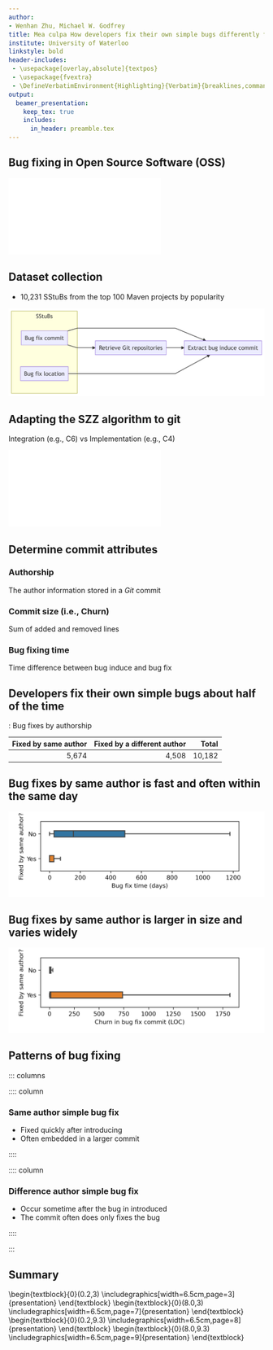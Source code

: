 ```yaml
---
author:
- Wenhan Zhu, Michael W. Godfrey
title: Mea culpa How developers fix their own simple bugs differently from other developers
institute: University of Waterloo
linkstyle: bold
header-includes:
 - \usepackage[overlay,absolute]{textpos}
 - \usepackage{fvextra}
 - \DefineVerbatimEnvironment{Highlighting}{Verbatim}{breaklines,commandchars=\\\{\}}
output:
  beamer_presentation:
    keep_tex: true
    includes:
      in_header: preamble.tex
---
```


## Bug fixing in Open Source Software (OSS)

![Example git diff](./git-diff.pdf)

## Dataset collection

- 10,231 SStuBs from the top 100 Maven projects by popularity

![Extracting bug induce commit](./workflow.png)

## Adapting the SZZ algorithm to git

Integration (e.g., C6) vs Implementation (e.g., C4)

![Example git tree](./gitflow.pdf)

## Determine commit attributes

### Authorship 

The author information stored in a *Git* commit

### Commit size (i.e., Churn)

Sum of added and removed lines

### Bug fixing time

Time difference between bug induce and bug fix

## Developers fix their own simple bugs about half of the time

: Bug fixes by authorship

| Fixed by same author   | Fixed by a different author   | Total   |
| ---------------------: | ----------------------------: | ------: |
| 5,674                  | 4,508                         | 10,182  |

## Bug fixes by same author is fast and often within the same day

![Distribution of bug fix time by authorship](./fixtime.png)

## Bug fixes by same author is larger in size and varies widely

![Distribution of bug fix size by authorship](churn.png)

## Patterns of bug fixing

::: columns

:::: column

### Same author simple bug fix

- Fixed quickly after introducing
- Often embedded in a larger commit

::::

:::: column

### Difference author simple bug fix

- Occur sometime after the bug in introduced
- The commit often does only fixes the bug

::::

:::


## Summary

\begin{textblock}{0}(0.2,3)
  \includegraphics[width=6.5cm,page=3]{presentation}
\end{textblock}
\begin{textblock}{0}(8.0,3)
  \includegraphics[width=6.5cm,page=7]{presentation}
\end{textblock}
\begin{textblock}{0}(0.2,9.3)
  \includegraphics[width=6.5cm,page=8]{presentation}
\end{textblock}
\begin{textblock}{0}(8.0,9.3)
  \includegraphics[width=6.5cm,page=9]{presentation}
\end{textblock}
